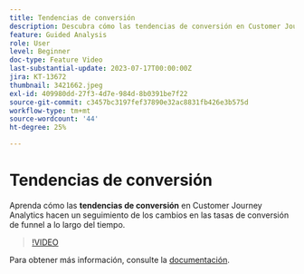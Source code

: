 ```yaml
---
title: Tendencias de conversión
description: Descubra cómo las tendencias de conversión en Customer Journey Analytics rastrean los cambios en las tasas de conversión de funnel a lo largo del tiempo.
feature: Guided Analysis
role: User
level: Beginner
doc-type: Feature Video
last-substantial-update: 2023-07-17T00:00:00Z
jira: KT-13672
thumbnail: 3421662.jpeg
exl-id: 409980dd-27f3-4d7e-984d-8b0391be7f22
source-git-commit: c3457bc3197fef37890e32ac8831fb426e3b575d
workflow-type: tm+mt
source-wordcount: '44'
ht-degree: 25%

---
```


# Tendencias de conversión

Aprenda cómo las **tendencias de conversión** en Customer Journey Analytics hacen un seguimiento de los cambios en las tasas de conversión de funnel a lo largo del tiempo.

>[!VIDEO](https://video.tv.adobe.com/v/3421662/?learn=on)

Para obtener más información, consulte la [documentación](https://experienceleague.adobe.com/docs/analytics-platform/using/guided-analysis/funnel/conversion-trends.html?lang=es).
